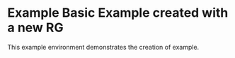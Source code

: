 # Example Basic Example created with a new RG

This example environment demonstrates the creation of example.
